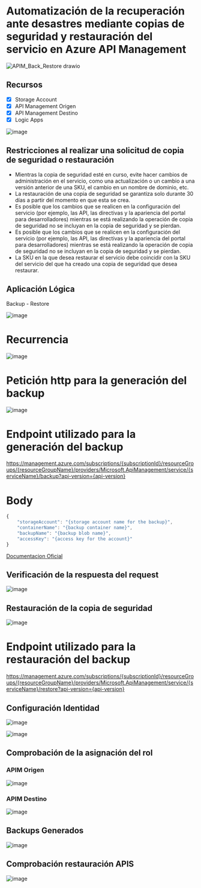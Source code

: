 # Automatización de la recuperación ante desastres mediante copias de seguridad y restauración del servicio en Azure API Management

![APIM_Back_Restore drawio](https://user-images.githubusercontent.com/17581842/171729077-28f220e8-649d-4401-9103-83ce369979d0.png)

## Recursos

- [X] Storage Account
- [X] API Management Origen
- [X] API Management Destino
- [X] Logic Apps

![image](https://user-images.githubusercontent.com/17581842/174294064-2563dda6-8a34-4e97-b5b7-8deb6f05a6c6.png)

## Restricciones al realizar una solicitud de copia de seguridad o restauración

- Mientras la copia de seguridad esté en curso, evite hacer cambios de administración en el servicio, como una actualización o un cambio a una versión anterior de una SKU, el cambio en un nombre de dominio, etc.
- La restauración de una copia de seguridad se garantiza solo durante 30 días a partir del momento en que esta se crea.
- Es posible que los cambios que se realicen en la configuración del servicio (por ejemplo, las API, las directivas y la apariencia del portal para desarrolladores) mientras se está realizando la operación de copia de seguridad no se incluyan en la copia de seguridad y se pierdan.
- Es posible que los cambios que se realicen en la configuración del servicio (por ejemplo, las API, las directivas y la apariencia del portal para desarrolladores) mientras se está realizando la operación de copia de seguridad no se incluyan en la copia de seguridad y se pierdan.
- La SKU en la que desea restaurar el servicio debe coincidir con la SKU del servicio del que ha creado una copia de seguridad que desea restaurar.

## Aplicación Lógica

Backup - Restore

![image](https://user-images.githubusercontent.com/17581842/172236651-f62e8159-7d29-4a30-9c6b-1aec47364cdf.png)

# Recurrencia

![image](https://user-images.githubusercontent.com/17581842/172236850-becd0ac0-8eb6-46ff-9c56-c1a352e67270.png)

# Petición http para la generación del backup

![image](https://user-images.githubusercontent.com/17581842/172236995-66d84f54-94de-49e3-ab74-d4af4746f4a4.png)

# Endpoint utilizado para la generación del backup 

https://management.azure.com/subscriptions/{subscriptionId}/resourceGroups/{resourceGroupName}/providers/Microsoft.ApiManagement/service/{serviceName}/backup?api-version={api-version}


# Body

```javascript
{
    "storageAccount": "{storage account name for the backup}",
    "containerName": "{backup container name}",
    "backupName": "{backup blob name}",
    "accessKey": "{access key for the account}"
}
```
[Documentacion Oficial](https://docs.microsoft.com/en-us/azure/api-management/api-management-howto-disaster-recovery-backup-restore)

## Verificación de la respuesta del request

![image](https://user-images.githubusercontent.com/17581842/172274313-e737689e-219a-411d-8b49-72c4a379ff93.png)

## Restauración de la copia de seguridad

![image](https://user-images.githubusercontent.com/17581842/172274441-0c682dab-e80f-4243-9698-44e1d0ddf78e.png)

# Endpoint utilizado para la restauración del backup 

https://management.azure.com/subscriptions/{subscriptionId}/resourceGroups/{resourceGroupName}/providers/Microsoft.ApiManagement/service/{serviceName}/restore?api-version={api-version}

## Configuración Identidad

![image](https://user-images.githubusercontent.com/17581842/174294783-ba2745d4-64f5-40c2-b8f8-25cb26b86afb.png)

![image](https://user-images.githubusercontent.com/17581842/174296441-058edac9-2535-4ee7-af34-d492b78e30bf.png)

## Comprobación de la asignación del rol

### APIM Origen
![image](https://user-images.githubusercontent.com/17581842/174295355-1492300c-fda3-4a4b-8f06-701d7f871018.png)

### APIM Destino
![image](https://user-images.githubusercontent.com/17581842/174295834-b3354c67-8b1a-4455-8719-e5526121b65d.png)

## Backups Generados
![image](https://user-images.githubusercontent.com/17581842/174296187-0b7749c3-0201-419b-af4f-18f019e7c9d0.png)

## Comprobación restauración APIS

![image](https://user-images.githubusercontent.com/17581842/174297399-097f4843-f29b-4582-a9f0-c84aec999387.png)

